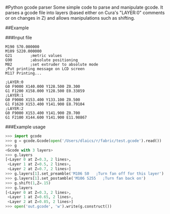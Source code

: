 #Python gcode parser
Some simple code to parse and manipulate gcode. It parses a gcode file
into layers (based either on Cura's "LAYER:0" comments or on changes
in Z) and allows manipulations such as shifting.

##Example

###Input file

```gcode
M190 S70.000000
M109 S220.000000
G21        ;metric values
G90        ;absolute positioning
M82        ;set extruder to absolute mode
;Put printing message on LCD screen
M117 Printing...

;LAYER:0
G0 F9000 X140.000 Y128.500 Z0.300
G1 F1200 X158.000 Y128.500 E0.33859
;LAYER:1
G0 F9000 X153.400 Y133.100 Z0.500
G1 F1620 X153.400 Y141.900 E8.79104
;LAYER:2
G0 F9000 X153.400 Y141.900 Z0.700
G1 F2100 X144.600 Y141.900 E11.98867
```

###Example usage
```python
>>> import gcode
>>> g = gcode.Gcode(open('/Users/dlaics/r/fabric/test.gcode').read())
>>> g
<Gcode with 3 layers>
>>> g.layers
[<Layer 0 at Z=0.3, 2 lines>,
 <Layer 1 at Z=0.5, 2 lines>,
 <Layer 2 at Z=0.7, 2 lines>]
>>> g.layers[1].set_preamble('M106 S0   ;Turn fan off for this layer')
>>> g.layers[1].set_postamble('M106 S255   ;Turn fan back on')
>>> g.shift(1,Z=.15)
>>> g.layers
[<Layer 0 at Z=0.3, 2 lines>,
 <Layer 1 at Z=0.65, 2 lines>,
 <Layer 2 at Z=0.85, 2 lines>]
>>> open('out.gcode', 'w').write(g.construct())
```
